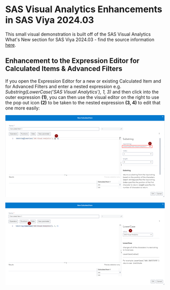 # SAS Visual Analytics Enhancements in SAS Viya 2024.03

This small visual demonstration is built off of the SAS Visual Analytics What's New section for SAS Viya 2024.03 - find the source information [here](https://go.documentation.sas.com/doc/en/vacdc/v_024/vawn/n0ybnzspaizt9wn1fewdoibc2byp.htm).

## Enhancement to the Expression Editor for Calculated Items & Advanced Filters

If you open the Expression Editor for a new or existing Calculated Item and for Advanced Filters and enter a nested expression e.g. *Substring(LowerCase('SAS Visual Analytics'), 1, 3)* and then click into the outer expression **(1)**, you can then use the visual editor on the right to use the pop out icon **(2)** to be taken to the nested expression **(3, 4)** to edit that one more easily:

![Pop Out Subexpression 1](./Pop-Out-Subexpression-1.png)

![Pop Out Subexpression 2](./Pop-Out-Subexpression-2.png)
